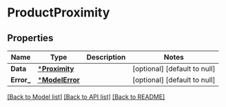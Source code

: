 # ProductProximity

## Properties
Name | Type | Description | Notes
------------ | ------------- | ------------- | -------------
**Data** | [***Proximity**](Proximity.md) |  | [optional] [default to null]
**Error_** | [***ModelError**](Error.md) |  | [optional] [default to null]

[[Back to Model list]](../README.md#documentation-for-models) [[Back to API list]](../README.md#documentation-for-api-endpoints) [[Back to README]](../README.md)

